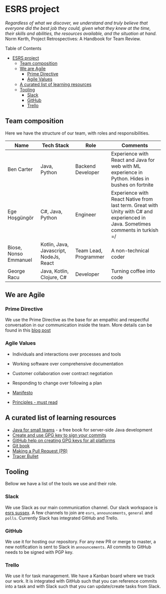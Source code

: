 # ESRS project

_Regardless of what we discover, we understand and truly believe that everyone did the best job they could, given what they knew at the time, their skills and abilities, the resources available, and the situation at hand._ Norm Kerth, Project Retrospectives: A Handbook for Team Review.

Table of Contents

- [ESRS project](#esrs-project)
  - [Team composition](#team-composition)
  - [We are Agile](#we-are-agile)
    - [Prime Directive](#prime-directive)
    - [Agile Values](#agile-values)
  - [A curated list of learning resources](#a-curated-list-of-learning-resources)
  - [Tooling](#tooling)
    - [Slack](#slack)
    - [GitHub](#github)
    - [Trello](#trello)

## Team composition

Here we have the structure of our team, with roles and responsibilities.

| Name                  | Tech Stack                              | Role                  | Comments                                                                                                                        |
| --------------------- | --------------------------------------- | --------------------- | ------------------------------------------------------------------------------------------------------------------------------- |
| Ben Carter            | Java, Python                            | Backend Developer     | Experience with React and Java for web with ML experience in Python. Hides in bushes on fortnite                    |
| Ege Hoşgüngör         | C#, Java, Python                        | Engineer              | Experience with React Native from last term. Great with Unity with C# and experienced in Java. Sometimes comments in turkish =/ |
| Biose, Nonso Emmanuel | Kotlin, Java, Javascript, NodeJs, React | Team Lead, Programmer | A non-technical coder                                                                                                           |
| George Racu           | Java, Kotlin, Clojure, C#               | Developer             | Turning coffee into code                                                                                                        |

## We are Agile

### Prime Directive

We use the Prime Directive as the base for an empathic and respectful conversation in our communication inside the team. More details can be found in this [blog post](https://www.thoughtworks.com/insights/blog/applying-prime-directive-beyond-retrospective)

### Agile Values

- Individuals and interactions over processes and tools
- Working software over comprehensive documentation
- Customer collaboration over contract negotiation
- Responding to change over following a plan

- [Manifesto](https://agilemanifesto.org/)
- [Principles - must read](https://agilemanifesto.org/principles.html)

## A curated list of learning resources

- [Java for small teams](https://ncrcoe.gitbooks.io/java-for-small-teams/content/) - a free book for server-side Java development
- [Create and use GPG key to sign your commits](https://georgeracu.github.io/2019/09/10/setup-gpg-and-git-sign-on-mac.html)
- [GitHub help on creating GPG keys for all platforms](https://help.github.com/en/articles/generating-a-new-gpg-key)
- [Git book](https://git-scm.com/book/en/v2)
- [Making a Pull Request (PR)](https://www.atlassian.com/git/tutorials/making-a-pull-request)
- [Tracer Bullet](https://wiki.c2.com/?TracerBullets)

## Tooling

Bellow we have a list of the tools we use and their role.

### Slack

We use Slack as our main communication channel. Our slack workspace is [esrs sussex](https://esrssussex.slack.com). A few channels to join are `esrs`, `announcements`, `general` and `polls`. Currently Slack has integrated GitHub and Trello.

### GitHub

We use it for hosting our repository. For any new PR or merge to master, a new notification is sent to Slack in `announcements`. All commits to GitHub needs to be signed with PGP key.

### Trello

We use it for task management. We have a Kanban board where we track our work. It is integrated with GitHub such that you can reference commits into a task and with Slack such that you can update/create tasks from Slack.
